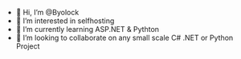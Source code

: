 - 👋 Hi, I’m @Byolock
- 👀 I’m interested in selfhosting
- 🌱 I’m currently learning ASP.NET & Pythton
- 💞️ I’m looking to collaborate on any small scale C# .NET or Python Project

<!---
Byolock/Byolock is a ✨ special ✨ repository because its `README.md` (this file) appears on your GitHub profile.
You can click the Preview link to take a look at your changes.
--->
